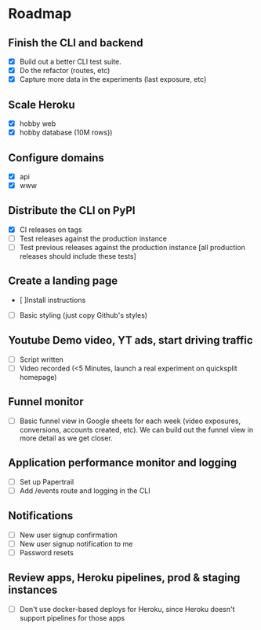 # Roadmap

## Finish the CLI and backend

- [X] Build out a better CLI test suite.
- [X] Do the refactor (routes, etc)
- [X] Capture more data in the experiments (last exposure, etc)

## Scale Heroku
- [X] hobby web
- [X] hobby database (10M rows))

## Configure domains
- [X] api
- [X] www

## Distribute the CLI on PyPI
- [X] CI releases on tags
- [ ] Test releases against the production instance
- [ ] Test previous releases against the production instance [all production releases should include these tests]

## Create a landing page
- [ ]Install instructions
- [ ] Basic styling (just copy Github's styles)

## Youtube Demo video, YT ads, start driving traffic
- [ ] Script written
- [ ] Video recorded (<5 Minutes, launch a real experiment on quicksplit homepage)

## Funnel monitor
- [ ] Basic funnel view in Google sheets for each week (video exposures, conversions, accounts created, etc). We can build out the funnel view in more detail as we get closer.

## Application performance monitor and logging
- [ ] Set up Papertrail
- [ ] Add /events route and logging in the CLI

## Notifications
- [ ] New user signup confirmation
- [ ] New user signup notification to me
- [ ] Password resets

## Review apps, Heroku pipelines, prod & staging instances
- [ ] Don't use docker-based deploys for Heroku, since Heroku doesn't support pipelines for those apps

